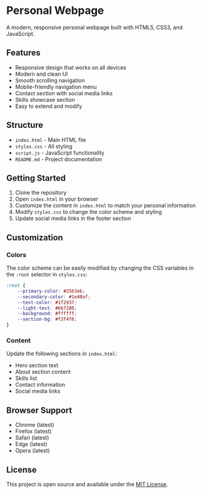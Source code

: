 # Personal Webpage

A modern, responsive personal webpage built with HTML5, CSS3, and JavaScript.

## Features

- Responsive design that works on all devices
- Modern and clean UI
- Smooth scrolling navigation
- Mobile-friendly navigation menu
- Contact section with social media links
- Skills showcase section
- Easy to extend and modify

## Structure

- `index.html` - Main HTML file
- `styles.css` - All styling
- `script.js` - JavaScript functionality
- `README.md` - Project documentation

## Getting Started

1. Clone the repository
2. Open `index.html` in your browser
3. Customize the content in `index.html` to match your personal information
4. Modify `styles.css` to change the color scheme and styling
5. Update social media links in the footer section

## Customization

### Colors
The color scheme can be easily modified by changing the CSS variables in the `:root` selector in `styles.css`:

```css
:root {
    --primary-color: #2563eb;
    --secondary-color: #1e40af;
    --text-color: #1f2937;
    --light-text: #6b7280;
    --background: #ffffff;
    --section-bg: #f3f4f6;
}
```

### Content
Update the following sections in `index.html`:
- Hero section text
- About section content
- Skills list
- Contact information
- Social media links

## Browser Support

- Chrome (latest)
- Firefox (latest)
- Safari (latest)
- Edge (latest)
- Opera (latest)

## License

This project is open source and available under the [MIT License](LICENSE). 